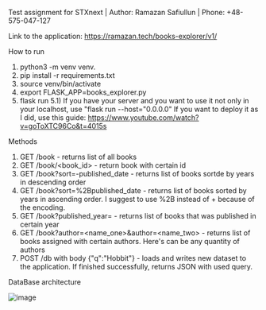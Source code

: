 Test assignment for STXnext |
Author: Ramazan Safiullun |
Phone: +48-575-047-127 

Link to the application: https://ramazan.tech/books-explorer/v1/

How to run
1) python3 -m venv venv.
2) pip install -r requirements.txt
3) source venv/bin/activate
4) export FLASK_APP=books_explorer.py
5) flask run
5.1) If you have your server and you want to use it not only in your localhost, use "flask run --host="0.0.0.0"
If you want to deploy it as I did, use this guide: https://www.youtube.com/watch?v=goToXTC96Co&t=4015s

Methods
1) GET /book - returns list of all books
2) GET /book/<book_id> - return book with certain id
3) GET /book?sort=-published_date - returns list of books sortde by years in descending order
4) GET /book?sort=%2Bpublished_date - returns list of books sorted by years in ascending order. I suggest to use %2B instead of + because of the encoding.
5) GET /book?published_year=<year> - returns list of books that was published in certain year
6) GET /book?author=<name_one>&author=<name_two> - returns list of books assigned with certain authors. Here's can be any quantity of authors
7) POST /db with body {"q":"Hobbit"} - loads and writes new dataset to the application. If finished successfully, returns JSON with used query.

DataBase architecture

![image](https://user-images.githubusercontent.com/27897422/123192491-52de7300-d4a3-11eb-837d-c5b358f6cd01.png)


